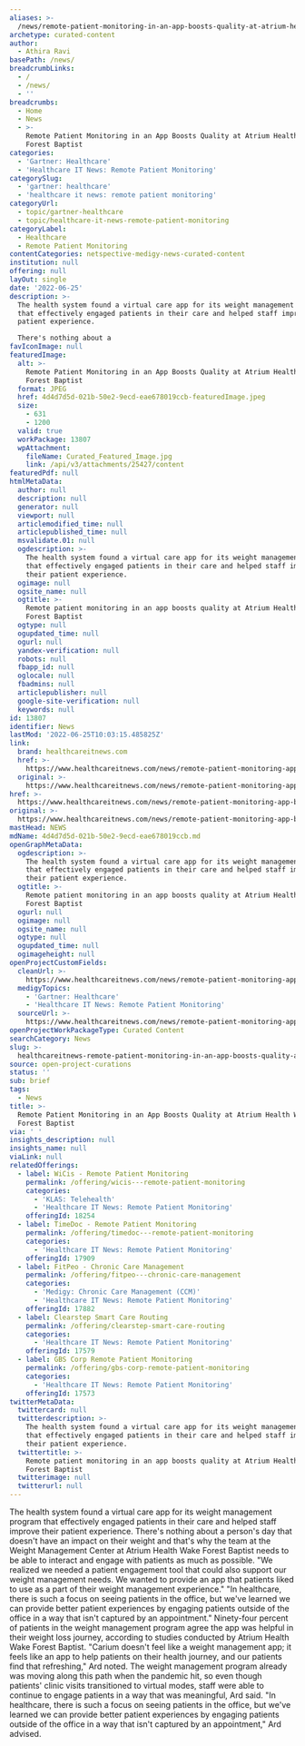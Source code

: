 ```yaml
---
aliases: >-
  /news/remote-patient-monitoring-in-an-app-boosts-quality-at-atrium-health-wake-forest-baptist
archetype: curated-content
author:
  - Athira Ravi
basePath: /news/
breadcrumbLinks:
  - /
  - /news/
  - ''
breadcrumbs:
  - Home
  - News
  - >-
    Remote Patient Monitoring in an App Boosts Quality at Atrium Health Wake
    Forest Baptist
categories:
  - 'Gartner: Healthcare'
  - 'Healthcare IT News: Remote Patient Monitoring'
categorySlug:
  - 'gartner: healthcare'
  - 'healthcare it news: remote patient monitoring'
categoryUrl:
  - topic/gartner-healthcare
  - topic/healthcare-it-news-remote-patient-monitoring
categoryLabel:
  - Healthcare
  - Remote Patient Monitoring
contentCategories: netspective-medigy-news-curated-content
institution: null
offering: null
layOut: single
date: '2022-06-25'
description: >-
  The health system found a virtual care app for its weight management program
  that effectively engaged patients in their care and helped staff improve their
  patient experience.

  There's nothing about a 
favIconImage: null
featuredImage:
  alt: >-
    Remote Patient Monitoring in an App Boosts Quality at Atrium Health Wake
    Forest Baptist
  format: JPEG
  href: 4d4d7d5d-021b-50e2-9ecd-eae678019ccb-featuredImage.jpeg
  size:
    - 631
    - 1200
  valid: true
  workPackage: 13807
  wpAttachment:
    fileName: Curated_Featured_Image.jpg
    link: /api/v3/attachments/25427/content
featuredPdf: null
htmlMetaData:
  author: null
  description: null
  generator: null
  viewport: null
  articlemodified_time: null
  articlepublished_time: null
  msvalidate.01: null
  ogdescription: >-
    The health system found a virtual care app for its weight management program
    that effectively engaged patients in their care and helped staff improve
    their patient experience.
  ogimage: null
  ogsite_name: null
  ogtitle: >-
    Remote patient monitoring in an app boosts quality at Atrium Health Wake
    Forest Baptist
  ogtype: null
  ogupdated_time: null
  ogurl: null
  yandex-verification: null
  robots: null
  fbapp_id: null
  oglocale: null
  fbadmins: null
  articlepublisher: null
  google-site-verification: null
  keywords: null
id: 13807
identifier: News
lastMod: '2022-06-25T10:03:15.485825Z'
link:
  brand: healthcareitnews.com
  href: >-
    https://www.healthcareitnews.com/news/remote-patient-monitoring-app-boosts-quality-atrium-health-wake-forest-baptist
  original: >-
    https://www.healthcareitnews.com/news/remote-patient-monitoring-app-boosts-quality-atrium-health-wake-forest-baptist
href: >-
  https://www.healthcareitnews.com/news/remote-patient-monitoring-app-boosts-quality-atrium-health-wake-forest-baptist
original: >-
  https://www.healthcareitnews.com/news/remote-patient-monitoring-app-boosts-quality-atrium-health-wake-forest-baptist
mastHead: NEWS
mdName: 4d4d7d5d-021b-50e2-9ecd-eae678019ccb.md
openGraphMetaData:
  ogdescription: >-
    The health system found a virtual care app for its weight management program
    that effectively engaged patients in their care and helped staff improve
    their patient experience.
  ogtitle: >-
    Remote patient monitoring in an app boosts quality at Atrium Health Wake
    Forest Baptist
  ogurl: null
  ogimage: null
  ogsite_name: null
  ogtype: null
  ogupdated_time: null
  ogimageheight: null
openProjectCustomFields:
  cleanUrl: >-
    https://www.healthcareitnews.com/news/remote-patient-monitoring-app-boosts-quality-atrium-health-wake-forest-baptist
  medigyTopics:
    - 'Gartner: Healthcare'
    - 'Healthcare IT News: Remote Patient Monitoring'
  sourceUrl: >-
    https://www.healthcareitnews.com/news/remote-patient-monitoring-app-boosts-quality-atrium-health-wake-forest-baptist
openProjectWorkPackageType: Curated Content
searchCategory: News
slug: >-
  healthcareitnews-remote-patient-monitoring-in-an-app-boosts-quality-at-atrium-health-wake-forest-baptist
source: open-project-curations
status: ''
sub: brief
tags:
  - News
title: >-
  Remote Patient Monitoring in an App Boosts Quality at Atrium Health Wake
  Forest Baptist
via: ' '
insights_description: null
insights_name: null
viaLink: null
relatedOfferings:
  - label: WiCis - Remote Patient Monitoring
    permalink: /offering/wicis---remote-patient-monitoring
    categories:
      - 'KLAS: Telehealth'
      - 'Healthcare IT News: Remote Patient Monitoring'
    offeringId: 18254
  - label: TimeDoc - Remote Patient Monitoring
    permalink: /offering/timedoc---remote-patient-monitoring
    categories:
      - 'Healthcare IT News: Remote Patient Monitoring'
    offeringId: 17909
  - label: FitPeo - Chronic Care Management
    permalink: /offering/fitpeo---chronic-care-management
    categories:
      - 'Medigy: Chronic Care Management (CCM)'
      - 'Healthcare IT News: Remote Patient Monitoring'
    offeringId: 17882
  - label: Clearstep Smart Care Routing
    permalink: /offering/clearstep-smart-care-routing
    categories:
      - 'Healthcare IT News: Remote Patient Monitoring'
    offeringId: 17579
  - label: GBS Corp Remote Patient Monitoring
    permalink: /offering/gbs-corp-remote-patient-monitoring
    categories:
      - 'Healthcare IT News: Remote Patient Monitoring'
    offeringId: 17573
twitterMetaData:
  twittercard: null
  twitterdescription: >-
    The health system found a virtual care app for its weight management program
    that effectively engaged patients in their care and helped staff improve
    their patient experience.
  twittertitle: >-
    Remote patient monitoring in an app boosts quality at Atrium Health Wake
    Forest Baptist
  twitterimage: null
  twitterurl: null
---
```

<p>The health system found a virtual care app for its weight management program that effectively engaged patients in their care and helped staff improve their patient experience.
There's nothing about a person's day that doesn't have an impact on their weight and that's why the team at the Weight Management Center at Atrium Health Wake Forest Baptist needs to be able to interact and engage with patients as much as possible.
"We realized we needed a patient engagement tool that could also support our weight management needs.
We wanted to provide an app that patients liked to use as a part of their weight management experience."
"In healthcare, there is such a focus on seeing patients in the office, but we've learned we can provide better patient experiences by engaging patients outside of the office in a way that isn't captured by an appointment."
Ninety-four percent of patients in the weight management program agree the app was helpful in their weight loss journey, according to studies conducted by Atrium Health Wake Forest Baptist.
"Carium doesn't feel like a weight management app; it feels like an app to help patients on their health journey, and our patients find that refreshing," Ard noted.
The weight management program already was moving along this path when the pandemic hit, so even though patients' clinic visits transitioned to virtual modes, staff were able to continue to engage patients in a way that was meaningful, Ard said.
"In healthcare, there is such a focus on seeing patients in the office, but we've learned we can provide better patient experiences by engaging patients outside of the office in a way that isn't captured by an appointment," Ard advised.</p>